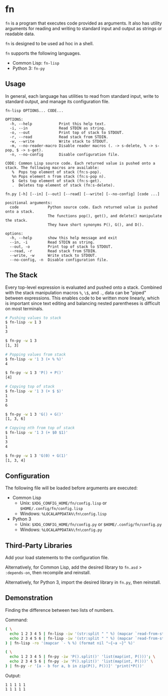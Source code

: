 # fn

`fn` is a program that executes code provided as arguments. It also has utility arguments for reading and writing to standard input and output as strings or readable data.

`fn` is designed to be used ad hoc in a shell.

`fn` supports the following languages.

- Common Lisp: `fn-lisp`
- Python 3: `fn-py`

## Usage

In general, each language has utilities to read from standard input, write to standard output, and manage its configuration file.

```
fn-lisp OPTIONS... CODE...

OPTIONS:
  -h, --help            Print this help text.
  -i, --in              Read STDIN as string.
  -o, --out             Print top of stack to STDOUT.
  -r, --read            Read stack from STDIN.
  -w, --write           Write stack to STDOUT.
  -m, --no-reader-macro Disable reader macros (. -> s-delete, % -> s-pop, $ -> s-get).
  -n, --no-config       Disable configuration file.

CODE: Common Lisp source code. Each returned value is pushed onto a stack. The following macros are available:
   %  Pops top element of stack (fn:s-pop).
   %n Pops element n from stack (fn:s-pop n).
   $  Gets top element of stack (fn:s-get).
   .  Deletes top element of stack (fn:s-delete).
```

```
fn.py [-h] [--in] [--out] [--read] [--write] [--no-config] [code ...]

positional arguments:
  code             Python source code. Each returned value is pushed onto a stack.
                   The functions pop(), get(), and delete() manipulate the stack.
                   They have short synonyms P(), G(), and D().

options:
  -h, --help       show this help message and exit
  --in, -i         Read STDIN as string.
  --out, -o        Print top of stack to STDOUT.
  --read, -r       Read stack from STDIN.
  --write, -w      Write stack to STDOUT.
  --no-config, -n  Disable configuration file.
```

## The Stack

Every top-level expression is evaluated and pushed onto a stack. Combined with the stack manipulation macros `%`, `\$`, and `.`, data can be "piped" between expressions. This enables code to be written more linearly, which is important since text editing and balancing nested parentheses is difficult on most terminals.

```sh
# Pushing values to stack
$ fn-lisp -w 1 3
1
3

$ fn-py -w 1 3
[1, 3]

# Popping values from stack
$ fn-lisp -w '1 3 (+ % %)'
4

$ fn-py -w 1 3 'P() + P()'
[4]

# Copying top of stack
$ fn-lisp -w '1 3 (+ $ $)'
1
3
6

$ fn-py -w 1 3 'G() + G()'
[1, 3, 6]

# Copying nth from top of stack
$ fn-lisp -w '1 3 (+ $0 $1)'
1
3
4

$ fn-py -w 1 3 'G(0) + G(1)'
[1, 3, 4]
```

## Configuration

The following file will be loaded before arguments are executed:

- Common Lisp
  - Unix: `$XDG_CONFIG_HOME/fn/config.lisp` or `$HOME/.config/fn/config.lisp`
  - Windows: `%LOCALAPPDATA%\fn\config.lisp`
- Python 3
  - Unix: `$XDG_CONFIG_HOME/fn/config.py` or `$HOME/.config/fn/config.py`
  - Windows: `%LOCALAPPDATA%\fn\config.py`

## Third-Party Libraries

Add your load statements to the configuration file.

Alternatively, for Common Lisp, add the desired library to `fn.asd` > `:depends-on`, then recompile and reinstall.

Alternatively, for Python 3, import the desired library in `fn.py`, then reinstall.

## Demonstration

Finding the difference between two lists of numbers.

Command:
```sh
( \
  echo 1 2 3 4 5 | fn-lisp -iw '(str:split " " %) (mapcar `read-from-string %)'; \
  echo 2 3 4 5 6 | fn-lisp -iw '(str:split " " %) (mapcar `read-from-string %)' \
) | fn-lisp -ro '(mapcar `- % %) (format nil "~{~a ~}" %)'

( \
  echo 1 2 3 4 5 | fn-py -iw 'P().split()' 'list(map(int, P()))'; \
  echo 2 3 4 5 6 | fn-py -iw 'P().split()' 'list(map(int, P()))' \
) | fn-py -r '[a - b for a, b in zip(P(), P())]' 'print(*P())'
```

Output:
```
1 1 1 1 1
1 1 1 1 1
```
